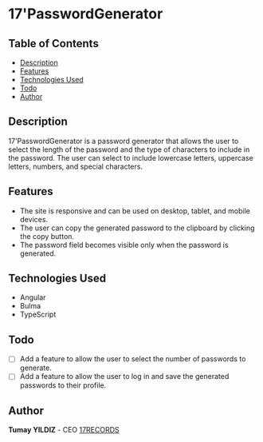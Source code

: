 # 17'PasswordGenerator  

## Table of Contents

- [Description](#description)
- [Features](#features)
- [Technologies Used](#technologies-used)
- [Todo](#todo)
- [Author](#author)

## Description

17'PasswordGenerator is a password generator that allows the user to select the length of the password and the type of characters to include in the password. The user can select to include lowercase letters, uppercase letters, numbers, and special characters.

## Features

- The site is responsive and can be used on desktop, tablet, and mobile devices.
- The user can copy the generated password to the clipboard by clicking the copy button.
- The password field becomes visible only when the password is generated.

## Technologies Used

- Angular
- Bulma
- TypeScript

## Todo

- [ ] Add a feature to allow the user to select the number of passwords to generate.
- [ ] Add a feature to allow the user to log in and save the generated passwords to their profile.

## Author

**Tumay YILDIZ** - CEO [17RECORDS](https://17records.fr)
